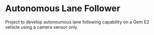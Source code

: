 # Autonomous Lane Follower

Project to develop autonoumous lane following capability on a Gem E2 vehicle using a camera sensor only